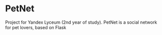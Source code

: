 # PetNet
Project for Yandex Lyceum (2nd year of study). PetNet is a social network for pet lovers, based on Flask
